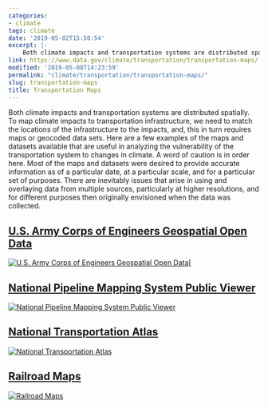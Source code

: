 ```yaml
---
categories:
- climate
tags: climate
date: '2019-05-02T15:50:54'
excerpt: |-
    Both climate impacts and transportation systems are distributed spatially. To map climate impacts to transportation infrastructure, we need to match the locations of the infrastructure to the impacts, and, this in turn requires maps or geocoded data sets…
link: https://www.data.gov/climate/transportation/transportation-maps/
modified: '2019-05-08T14:23:59'
permalink: "climate/transportation/transportation-maps/"
slug: transportation-maps
title: Transportation Maps
---
```


Both climate impacts and transportation systems are distributed spatially. To map climate impacts to transportation infrastructure, we need to match the locations of the infrastructure to the impacts, and, this in turn requires maps or geocoded data sets. Here are a few examples of the maps and datasets available that are useful in analyzing the vulnerability of the transportation system to changes in climate.
A word of caution is in order here. Most of the maps and datasets were desired to provide accurate information as of a particular date, at a particular scale, and for a particular set of purposes. There are inevitably issues that arise in using and overlaying data from multiple sources, particularly at higher resolutions, and for different purposes then originally envisioned when the data was collected.

## [U.S. Army Corps of Engineers Geospatial Open Data](https://geospatial-usace.opendata.arcgis.com "National Transportation Atlas")
[![U.S. Army Corps of Engineers Geospatial Open Data](https://s3-us-gov-west-1.amazonaws.com/cg-0817d6e3-93c4-4de8-8b32-da6919464e61/army_corp_map-e1433196883832.png "U.S. Army Corps of Engineers Geospatial Open Data")](https://geospatial-usace.opendata.arcgis.com "U.S. Army Corps of Engineers Geospatial Open Data")[

## [National Pipeline Mapping System Public Viewer](https://www.npms.phmsa.dot.gov/PublicViewer/)
[![National Pipeline Mapping System Public Viewer](https://s3-us-gov-west-1.amazonaws.com/cg-0817d6e3-93c4-4de8-8b32-da6919464e61/pipeline_map-e1433196957637.png "National Pipeline Mapping System Public Viewer")](https://www.npms.phmsa.dot.gov/PublicViewer/ "National Pipeline Mapping System Public Viewer")

## [National Transportation Atlas](https://maps.bts.dot.gov/arcgis/apps/webappviewer/index.html?id=ccb22d7a967e4618941b512322b389a5)
[![National Transportation Atlas](https://s3-us-gov-west-1.amazonaws.com/cg-0817d6e3-93c4-4de8-8b32-da6919464e61/nta_map-e1433196938701.png "National Transportation Atlas")](https://maps.bts.dot.gov/arcgis/apps/webappviewer/index.html?id=ccb22d7a967e4618941b512322b389a5 "National Transportation Atlas")

## [Railroad Maps](https://fragis.fra.dot.gov/GISFRASafety/)
[![Railroad Maps](https://s3-us-gov-west-1.amazonaws.com/cg-0817d6e3-93c4-4de8-8b32-da6919464e61/railroad_map-e1433196981693.png "Railroad Maps")](https://fragis.fra.dot.gov/GISFRASafety/ "Railroad Maps")
